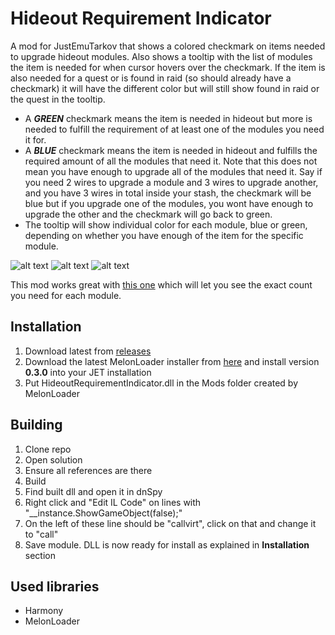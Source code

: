 # Hideout Requirement Indicator

A mod for JustEmuTarkov that shows a colored checkmark on items needed to upgrade hideout modules.
Also shows a tooltip with the list of modules the item is needed for when cursor hovers over the checkmark.
If the item is also needed for a quest or is found in raid (so should already have a checkmark) it will have the different color but will still show found in raid or the quest in the tooltip.

- A **_GREEN_** checkmark means the item is needed in hideout but more is needed to fulfill the requirement of at least one of the modules you need it for.
- A **_BLUE_** checkmark means the item is needed in hideout and fulfills the required amount of all the modules that need it. Note that this does not mean you have enough to upgrade all of the modules that need it. Say if you need 2 wires to upgrade a module and 3 wires to upgrade another, and you have 3 wires in total inside your stash, the checkmark will be blue but if you upgrade one of the modules, you wont have enough to upgrade the other and the checkmark will go back to green.
- The tooltip will show individual color for each module, blue or green, depending on whether you have enough of the item for the specific module.

![alt text](https://github.com/TommySoucy/HideoutRequirementIndicator/blob/main/hub/example0.png "Green example")
![alt text](https://github.com/TommySoucy/HideoutRequirementIndicator/blob/main/hub/example1.png "Quest example")
![alt text](https://github.com/TommySoucy/HideoutRequirementIndicator/blob/main/hub/example2.png "Blue example")

This mod works great with [this one](https://github.com/JakeLoustone/HideoutShoppingList) which will let you see the exact count you need for each module.

## Installation

1. Download latest from [releases](https://github.com/TommySoucy/HideoutRequirementIndicator/releases)
2. Download the latest MelonLoader installer from [here](https://github.com/LavaGang/MelonLoader/releases) and install version **0.3.0** into your JET installation
3. Put HideoutRequirementIndicator.dll in the Mods folder created by MelonLoader

## Building

1. Clone repo
2. Open solution
3. Ensure all references are there
4. Build
5. Find built dll and open it in dnSpy
6. Right click and "Edit IL Code" on lines with "__instance.ShowGameObject(false);"
7. On the left of these line should be "callvirt", click on that and change it to "call"
8. Save module. DLL is now ready for install as explained in **Installation** section

## Used libraries

- Harmony
- MelonLoader
